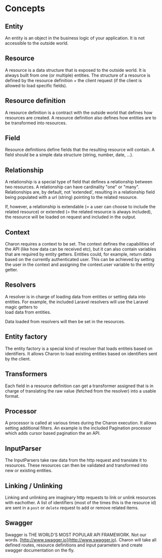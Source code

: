 Concepts
========

Entity
------
An entity is an object in the business logic of your application. It is not 
accessible to the outside world.

Resource
--------
A resource is a data structure that is exposed to the outside world. 
It is always built from one (or multiple) entities. The structure of a resource 
is defined by the resource definition + the client request (if the client is allowed
to load specific fields).

Resource definition
-------------------
A resource definition is a contract with the outside world that defines how 
resources are created. A resource definition also defines how entities 
are to be transformed into resources.

Field
-----
Resource definitions define fields that the resulting resource will contain. 
A field should be a simple data structure (string, number, date, ...).

Relationship
------------
A relationship is a special type of field that defines a relationship between two 
resources. A relationship can have cardinality "one" or "many". Relationships are,
by default, not 'extended', resulting in a relationship field being populated with 
a url (string) pointing to the related resource.

If, however, a relationship is extendable (= a user can choose to include the related 
resource) or extended (= the related resource is always included), the resource 
will be loaded on request and included in the output.

Context
-------
Charon requires a context to be set. The context defines the capabilities of the API (like 
how data can be received etc), but it can also contain variables that are required by 
entity getters. Entities could, for example, return data based on the currently authenticated 
user. This can be achieved by setting the user in the context and assigning the context.user 
variable to the entity getter.

Resolvers
---------
A resolver is in charge of loading data from entities or setting data into entities. 
For example, the included Laravel resolvers will use the Laravel magic getters to  
load data from entities.
 
Data loaded from resolvers will then be set in the resources.

Entity factory
--------------
The entity factory is a special kind of resolver that loads entiteis based on identifiers. 
It allows Charon to load existing entities based on identifiers sent by the client.

Transformers
------------
Each field in a resource definition can get a transformer assigned that is in 
charge of translating the raw value (fetched from the resolver) into a usable format.

Processor
---------
A processor is called at various times during the Charon execution. It allows setting additional 
filters. An example is the included Pagination processor which adds cursor based pagination 
the an API.

InputParser
-----------
The InputParsers take raw data from the http request and translate it to resources. 
These resources can then be validated and transformed into new or existing entities.

Linking / Unlinking
-------------------
Linking and unlinking are imaginary http requests to link or unlink resources with 
eachother. A list of identifiers (most of the times this is the resource id) are sent 
in a `post` or `delete` request to add or remove related items.

Swagger
-------
Swagger is THE WORLD'S MOST POPULAR API FRAMEWORK. Not our words. 
[http://www.swagger.io](http://www.swagger.io). Charon will take all defined routes, 
resource definitions and input parameters and create swagger documentation on the fly.